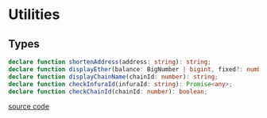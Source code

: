 # Utilities

## Types

```ts
declare function shortenAddress(address: string): string;
declare function displayEther(balance: BigNumber | bigint, fixed?: number): string;
declare function displayChainName(chainId: number): string;
declare function checkInfuraId(infuraId: string): Promise<any>;
declare function checkChainId(chainId: number): boolean;
```

[source code](https://github.com/chnejohnson/vue-dapp/tree/main/src/utils)